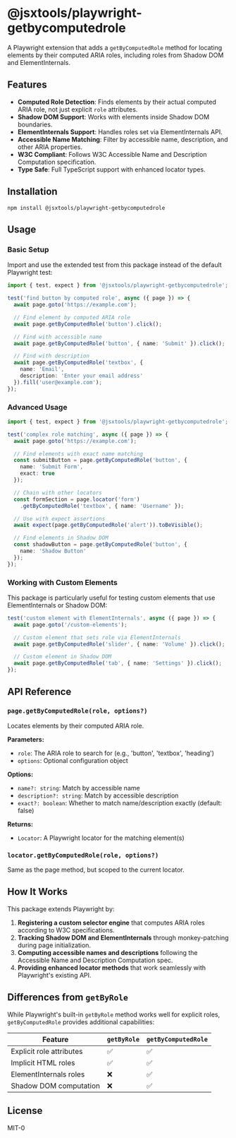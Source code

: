 # @jsxtools/playwright-getbycomputedrole

A Playwright extension that adds a `getByComputedRole` method for locating elements by their computed ARIA roles, including roles from Shadow DOM and ElementInternals.

## Features

- **Computed Role Detection**: Finds elements by their actual computed ARIA role, not just explicit `role` attributes.
- **Shadow DOM Support**: Works with elements inside Shadow DOM boundaries.
- **ElementInternals Support**: Handles roles set via ElementInternals API.
- **Accessible Name Matching**: Filter by accessible name, description, and other ARIA properties.
- **W3C Compliant**: Follows W3C Accessible Name and Description Computation specification.
- **Type Safe**: Full TypeScript support with enhanced locator types.

## Installation

```shell
npm install @jsxtools/playwright-getbycomputedrole
```

## Usage

### Basic Setup

Import and use the extended test from this package instead of the default Playwright test:

```typescript
import { test, expect } from '@jsxtools/playwright-getbycomputedrole';

test('find button by computed role', async ({ page }) => {
  await page.goto('https://example.com');

  // Find element by computed ARIA role
  await page.getByComputedRole('button').click();

  // Find with accessible name
  await page.getByComputedRole('button', { name: 'Submit' }).click();

  // Find with description
  await page.getByComputedRole('textbox', {
    name: 'Email',
    description: 'Enter your email address'
  }).fill('user@example.com');
});
```

### Advanced Usage

```typescript
import { test, expect } from '@jsxtools/playwright-getbycomputedrole';

test('complex role matching', async ({ page }) => {
  await page.goto('https://example.com');

  // Find elements with exact name matching
  const submitButton = page.getByComputedRole('button', {
    name: 'Submit Form',
    exact: true
  });

  // Chain with other locators
  const formSection = page.locator('form')
    .getByComputedRole('textbox', { name: 'Username' });

  // Use with expect assertions
  await expect(page.getByComputedRole('alert')).toBeVisible();

  // Find elements in Shadow DOM
  const shadowButton = page.getByComputedRole('button', {
    name: 'Shadow Button'
  });
});
```

### Working with Custom Elements

This package is particularly useful for testing custom elements that use ElementInternals or Shadow DOM:

```typescript
test('custom element with ElementInternals', async ({ page }) => {
  await page.goto('/custom-elements');

  // Custom element that sets role via ElementInternals
  await page.getByComputedRole('slider', { name: 'Volume' }).click();

  // Custom element in Shadow DOM
  await page.getByComputedRole('tab', { name: 'Settings' }).click();
});
```

## API Reference

### `page.getByComputedRole(role, options?)`

Locates elements by their computed ARIA role.

**Parameters:**
- `role`: The ARIA role to search for (e.g., 'button', 'textbox', 'heading')
- `options`: Optional configuration object

**Options:**
- `name?: string`: Match by accessible name
- `description?: string`: Match by accessible description
- `exact?: boolean`: Whether to match name/description exactly (default: false)

**Returns:**
- `Locator`: A Playwright locator for the matching element(s)

### `locator.getByComputedRole(role, options?)`

Same as the page method, but scoped to the current locator.

## How It Works

This package extends Playwright by:

1. **Registering a custom selector engine** that computes ARIA roles according to W3C specifications.
2. **Tracking Shadow DOM and ElementInternals** through monkey-patching during page initialization.
3. **Computing accessible names and descriptions** following the Accessible Name and Description Computation spec.
4. **Providing enhanced locator methods** that work seamlessly with Playwright's existing API.

## Differences from `getByRole`

While Playwright's built-in `getByRole` method works well for explicit roles, `getByComputedRole` provides additional capabilities:

| Feature | `getByRole` | `getByComputedRole` |
|---------|-------------|---------------------|
| Explicit role attributes | ✅ | ✅ |
| Implicit HTML roles | ✅ | ✅ |
| ElementInternals roles | ❌ | ✅ |
| Shadow DOM computation | ❌ | ✅ |

## License

MIT-0

